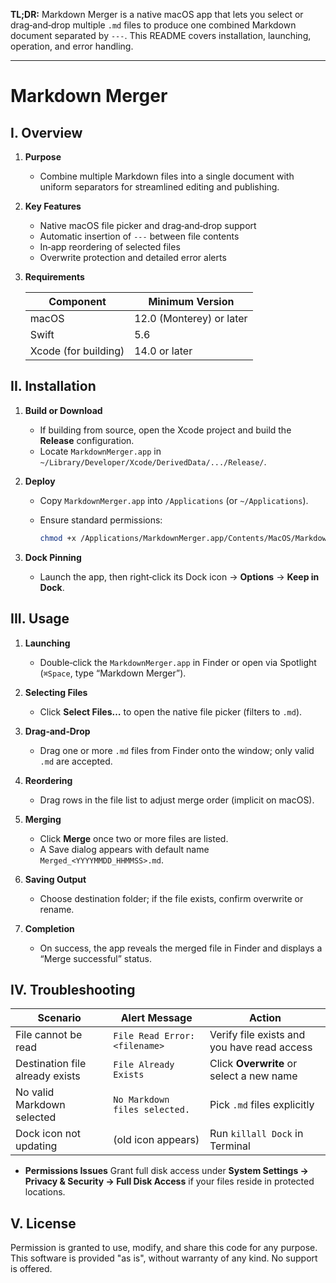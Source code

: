**TL;DR:** Markdown Merger is a native macOS app that lets you select or drag‑and‑drop multiple `.md` files to produce one combined Markdown document separated by `---`. This README covers installation, launching, operation, and error handling.

---

# Markdown Merger

## I. Overview

1. **Purpose**

   * Combine multiple Markdown files into a single document with uniform separators for streamlined editing and publishing.
2. **Key Features**

   * Native macOS file picker and drag‑and‑drop support
   * Automatic insertion of `---` between file contents
   * In‑app reordering of selected files
   * Overwrite protection and detailed error alerts
  
3. **Requirements**

   | Component            | Minimum Version          |
   | -------------------- | ------------------------ |
   | macOS                | 12.0 (Monterey) or later |
   | Swift                | 5.6                      |
   | Xcode (for building) | 14.0 or later            |

## II. Installation

1. **Build or Download**

   * If building from source, open the Xcode project and build the **Release** configuration.
   * Locate `MarkdownMerger.app` in `~/Library/Developer/Xcode/DerivedData/.../Release/`.
2. **Deploy**

   * Copy `MarkdownMerger.app` into `/Applications` (or `~/Applications`).
   * Ensure standard permissions:

     ```bash
     chmod +x /Applications/MarkdownMerger.app/Contents/MacOS/MarkdownMerger
     ```
3. **Dock Pinning**

   * Launch the app, then right‑click its Dock icon → **Options** → **Keep in Dock**.

## III. Usage

1. **Launching**

   * Double‑click the `MarkdownMerger.app` in Finder or open via Spotlight (`⌘Space`, type “Markdown Merger”).
2. **Selecting Files**

   * Click **Select Files…** to open the native file picker (filters to `.md`).
3. **Drag‑and‑Drop**

   * Drag one or more `.md` files from Finder onto the window; only valid `.md` are accepted.
4. **Reordering**

   * Drag rows in the file list to adjust merge order (implicit on macOS).
5. **Merging**

   * Click **Merge** once two or more files are listed.
   * A Save dialog appears with default name `Merged_<YYYYMMDD_HHMMSS>.md`.
6. **Saving Output**

   * Choose destination folder; if the file exists, confirm overwrite or rename.
7. **Completion**

   * On success, the app reveals the merged file in Finder and displays a “Merge successful” status.

## IV. Troubleshooting

| Scenario                        | Alert Message                 | Action                                      |
| ------------------------------- | ----------------------------- | ------------------------------------------- |
| File cannot be read             | `File Read Error: <filename>` | Verify file exists and you have read access |
| Destination file already exists | `File Already Exists`         | Click **Overwrite** or select a new name    |
| No valid Markdown selected      | `No Markdown files selected.` | Pick `.md` files explicitly                 |
| Dock icon not updating          | (old icon appears)            | Run `killall Dock` in Terminal              |

* **Permissions Issues**
  Grant full disk access under **System Settings → Privacy & Security → Full Disk Access** if your files reside in protected locations.


## V. License

Permission is granted to use, modify, and share this code for any purpose.
This software is provided "as is", without warranty of any kind. No support is offered.
